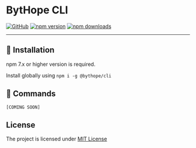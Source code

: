 # BytHope CLI

[![GitHub](https://img.shields.io/github/license/bythope/bythope?style=for-the-badge)](https://github.com/bythope/bythope/blob/main/LICENSE)
[![npm version](https://img.shields.io/npm/v/@bythope/cli?color=teal&label=VERSION&style=for-the-badge)](https://www.npmjs.com/package/@bythope/cli)
[![npm downloads](https://img.shields.io/npm/dw/@bythope/cli?label=downloads&style=for-the-badge)](https://www.npmjs.com/package/@bythope/cli)

---

## 🚀 Installation
npm 7.x or higher version is required.

Install globally using `npm i -g @bythope/cli`

## 🔰 Commands
```
[COMING SOON]
```

## License
The project is licensed under [MIT License](https://github.com/bythope/bythope/blob/main/LICENSE)